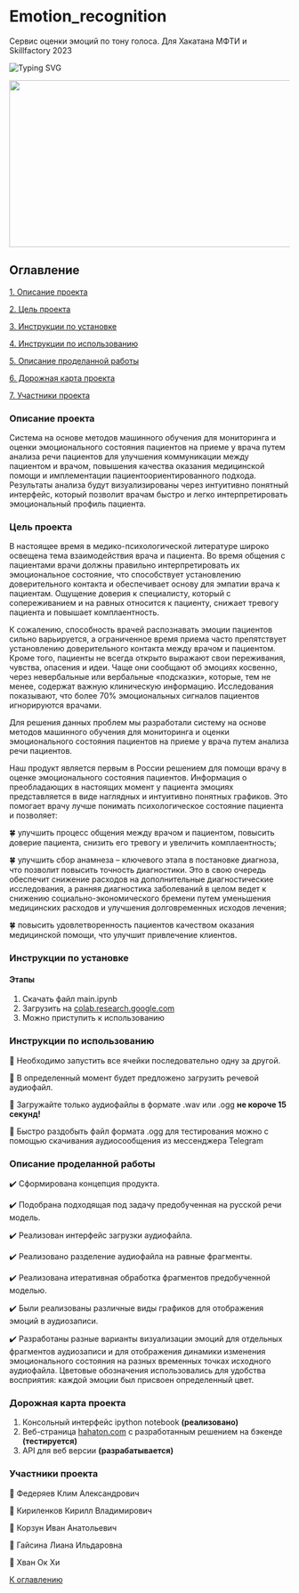 # Emotion_recognition
Сервис оценки эмоций по тону голоса. Для Хакатана МФТИ и Skillfactory 2023



![Typing SVG](https://readme-typing-svg.herokuapp.com?color=%2336BCF7&size=33&lines=HA+-+HA+TON)

<div align="center">
  <img src="https://media.giphy.com/media/dWesBcTLavkZuG35MI/giphy.gif" width="600" height="300"/>
</div>

## Оглавление


[1. Описание проекта](#описание-проекта)

[2. Цель проекта](#цель-проекта)

[3. Инструкции по установке](#инструкции-по-установке)

[4. Инструкции по  использованию](#инструкции-по-использованию)

[5. Описание проделанной работы](#описание-проделанной-работы)

[6. Дорожная карта проекта](#дорожная-карта-проекта)

[7. Участники проекта](#участники-проекта)

### Описание проекта

Система на основе методов машинного обучения для мониторинга и оценки эмоционального состояния пациентов на приеме у врача путем анализа речи пациентов для улучшения коммуникации между пациентом и врачом, повышения качества оказания медицинской помощи и имплементации пациентоориентированного подхода. Результаты анализа будут визуализированы через интуитивно понятный интерфейс, который позволит врачам быстро и легко интерпретировать эмоциональный профиль пациента. 

### Цель проекта

В настоящее время в медико-психологической литературе широко освещена тема взаимодействия врача и пациента. Во время общения с пациентами врачи должны правильно интерпретировать их эмоциональное состояние, что способствует установлению доверительного контакта и обеспечивает основу для эмпатии врача к пациентам. Ощущение доверия к специалисту, который с сопереживанием и на равных относится к пациенту, снижает тревогу пациента и повышает комплаентность. 

К сожалению, способность врачей распознавать эмоции пациентов сильно варьируется, а ограниченное время приема часто препятствует установлению доверительного контакта между врачом и пациентом. Кроме того, пациенты не всегда открыто выражают свои переживания, чувства, опасения и идеи. Чаще они сообщают об эмоциях косвенно, через невербальные или вербальные «подсказки», которые, тем не менее, содержат важную клиническую информацию. Исследования показывают, что более 70% эмоциональных сигналов пациентов игнорируются врачами.

Для решения данных проблем мы разработали систему на основе методов машинного обучения для мониторинга и оценки эмоционального состояния пациентов на приеме у врача путем анализа речи пациентов. 

Наш продукт является первым в России решением для помощи врачу в оценке эмоционального состояния пациентов. Информация о преобладающих в настоящих момент у пациента эмоциях представляется в виде наглядных и интуитивно понятных графиков. Это помогает врачу лучше понимать психологическое состояние пациента и позволяет:

🍀 улучшить процесс общения между врачом и пациентом, повысить доверие пациента, снизить его тревогу и увеличить комплаентность;

🍀 улучшить сбор анамнеза – ключевого этапа в постановке диагноза, что позволит повысить точность диагностики. Это в свою очередь обеспечит снижение расходов на дополнительные диагностические исследования, а ранняя диагностика заболеваний в целом ведет к снижению социально-экономического бремени путем уменьшения медицинских расходов и улучшения долговременных исходов лечения;

🍀 повысить удовлетворенность пациентов качеством оказания медицинской помощи, что улучшит привлечение клиентов.

### Инструкции по установке


#### Этапы

1. Скачать файл main.ipynb
2. Загрузить на [colab.research.google.com](https://colab.research.google.com/)
3. Можно приступить к использованию


### Инструкции по использованию

📗 Необходимо запустить все ячейки последовательно одну за другой. 

📗 В определенный момент будет предложено загрузить речевой аудиофайл.

📗 Загружайте только аудиофайлы в формате .wav или .ogg **не короче 15 секунд!**

📗 Быстро раздобыть файл формата .ogg для тестирования можно с помощью скачивания аудиосообщения из мессенджера Telegram

### Описание проделанной работы

✔️ Сформирована концепция продукта.

✔️ Подобрана подходящая под задачу предобученная  на русской речи модель.

✔️ Реализован интерфейс загрузки аудиофайла.

✔️ Реализовано  разделение аудиофайла на равные фрагменты.

✔️ Реализована итеративная обработка фрагментов предобученной моделью.

✔️ Были реализованы различные виды графиков для отображения эмоций в аудиозаписи. 

✔️ Разработаны разные варианты визуализации эмоций для отдельных фрагментов аудиозаписи и для отображения динамики изменения эмоционального состояния на разных временных точках исходного аудиофайла. Цветовые обозначения использовались для удобства восприятия: каждой эмоции был присвоен определенный цвет.

### Дорожная карта проекта

1. Консольный интерфейс ipython notebook **(реализовано)**
2. Веб-страница [hahaton.com](https://www.hahaton.com) с разработанным решением на бэкенде **(тестируется)**
3. API для веб версии **(разрабатывается)**

### Участники проекта

🚀 Федеряев Клим Александрович

🚀 Кириленков Кирилл Владимирович

🚀 Корзун Иван Анатольевич

🚀 Гайсина Лиана Ильдаровна

🚀 Хван Ок Хи

[К оглавлению](#оглавление)
